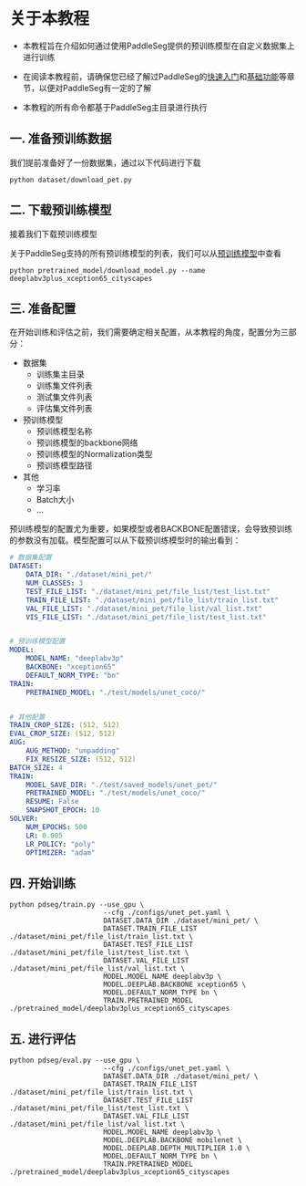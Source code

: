 # 关于本教程

* 本教程旨在介绍如何通过使用PaddleSeg提供的预训练模型在自定义数据集上进行训练

* 在阅读本教程前，请确保您已经了解过PaddleSeg的[快速入门](../README.md#快速入门)和[基础功能](../README.md#基础功能)等章节，以便对PaddleSeg有一定的了解

* 本教程的所有命令都基于PaddleSeg主目录进行执行

## 一. 准备预训练数据

我们提前准备好了一份数据集，通过以下代码进行下载

```shell
python dataset/download_pet.py
```

## 二. 下载预训练模型

接着我们下载预训练模型

关于PaddleSeg支持的所有预训练模型的列表，我们可以从[预训练模型]()中查看

```shell
python pretrained_model/download_model.py --name deeplabv3plus_xception65_cityscapes
```

## 三. 准备配置

在开始训练和评估之前，我们需要确定相关配置，从本教程的角度，配置分为三部分：

* 数据集
  * 训练集主目录
  * 训练集文件列表
  * 测试集文件列表
  * 评估集文件列表
* 预训练模型
  * 预训练模型名称
  * 预训练模型的backbone网络
  * 预训练模型的Normalization类型
  * 预训练模型路径
* 其他
  * 学习率
  * Batch大小
  * ...

预训练模型的配置尤为重要，如果模型或者BACKBONE配置错误，会导致预训练的参数没有加载。模型配置可以从下载预训练模型时的输出看到：

```yaml
# 数据集配置
DATASET:
    DATA_DIR: "./dataset/mini_pet/"
    NUM_CLASSES: 3
    TEST_FILE_LIST: "./dataset/mini_pet/file_list/test_list.txt"
    TRAIN_FILE_LIST: "./dataset/mini_pet/file_list/train_list.txt"
    VAL_FILE_LIST: "./dataset/mini_pet/file_list/val_list.txt"
    VIS_FILE_LIST: "./dataset/mini_pet/file_list/test_list.txt"


# 预训练模型配置
MODEL:
    MODEL_NAME: "deeplabv3p"
    BACKBONE: "xception65"
    DEFAULT_NORM_TYPE: "bn"
TRAIN:
    PRETRAINED_MODEL: "./test/models/unet_coco/"


# 其他配置
TRAIN_CROP_SIZE: (512, 512) 
EVAL_CROP_SIZE: (512, 512) 
AUG:
    AUG_METHOD: "unpadding" 
    FIX_RESIZE_SIZE: (512, 512)
BATCH_SIZE: 4
TRAIN:
    MODEL_SAVE_DIR: "./test/saved_models/unet_pet/"
    PRETRAINED_MODEL: "./test/models/unet_coco/"
    RESUME: False
    SNAPSHOT_EPOCH: 10
SOLVER:
    NUM_EPOCHS: 500
    LR: 0.005
    LR_POLICY: "poly"
    OPTIMIZER: "adam"
```

## 四. 开始训练

```shell
python pdseg/train.py --use_gpu \
                       --cfg ./configs/unet_pet.yaml \
                       DATASET.DATA_DIR ./dataset/mini_pet/ \
                       DATASET.TRAIN_FILE_LIST ./dataset/mini_pet/file_list/train_list.txt \
                       DATASET.TEST_FILE_LIST ./dataset/mini_pet/file_list/test_list.txt \
                       DATASET.VAL_FILE_LIST ./dataset/mini_pet/file_list/val_list.txt \
                       MODEL.MODEL_NAME deeplabv3p \
                       MODEL.DEEPLAB.BACKBONE xception65 \
                       MODEL.DEFAULT_NORM_TYPE bn \
                       TRAIN.PRETRAINED_MODEL ./pretrained_model/deeplabv3plus_xception65_cityscapes 
```

## 五. 进行评估

```shell
python pdseg/eval.py --use_gpu \
                       --cfg ./configs/unet_pet.yaml \
                       DATASET.DATA_DIR ./dataset/mini_pet/ \
                       DATASET.TRAIN_FILE_LIST ./dataset/mini_pet/file_list/train_list.txt \
                       DATASET.TEST_FILE_LIST ./dataset/mini_pet/file_list/test_list.txt \
                       DATASET.VAL_FILE_LIST ./dataset/mini_pet/file_list/val_list.txt \
                       MODEL.MODEL_NAME deeplabv3p \
                       MODEL.DEEPLAB.BACKBONE mobilenet \
                       MODEL.DEEPLAB.DEPTH_MULTIPLIER 1.0 \
                       MODEL.DEFAULT_NORM_TYPE bn \
                       TRAIN.PRETRAINED_MODEL ./pretrained_model/deeplabv3plus_xception65_cityscapes 
```
